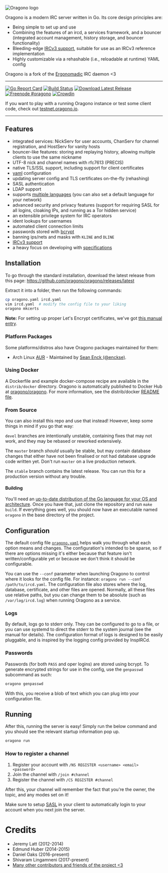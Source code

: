 ![Oragono logo](docs/logo.png)

Oragono is a modern IRC server written in Go. Its core design principles are:

* Being simple to set up and use
* Combining the features of an ircd, a services framework, and a bouncer (integrated account management, history storage, and bouncer functionality)
* Bleeding-edge [IRCv3 support](http://ircv3.net/software/servers.html), suitable for use as an IRCv3 reference implementation
* Highly customizable via a rehashable (i.e., reloadable at runtime) YAML config

Oragono is a fork of the [Ergonomadic](https://github.com/jlatt/ergonomadic) IRC daemon <3

---

[![Go Report Card](https://goreportcard.com/badge/github.com/oragono/oragono)](https://goreportcard.com/report/github.com/oragono/oragono)
[![Build Status](https://travis-ci.com/oragono/oragono.svg?branch=master)](https://travis-ci.com/oragono/oragono)
[![Download Latest Release](https://img.shields.io/badge/downloads-latest%20release-green.svg)](https://github.com/oragono/oragono/releases/latest)
[![Freenode #oragono](https://img.shields.io/badge/Freenode-%23oragono-1e72ff.svg?style=flat)](https://www.irccloud.com/invite?channel=%23oragono&hostname=irc.freenode.net&port=6697&ssl=1)
[![Crowdin](https://d322cqt584bo4o.cloudfront.net/oragono/localized.svg)](https://crowdin.com/project/oragono)

If you want to play with a running Oragono instance or test some client code, check out [testnet.oragono.io](ircs://testnet.oragono.io:6697/#chat).

---


## Features

* integrated services: NickServ for user accounts, ChanServ for channel registration, and HostServ for vanity hosts
* bouncer-like features: storing and replaying history, allowing multiple clients to use the same nickname
* UTF-8 nick and channel names with rfc7613 (PRECIS)
* native TLS/SSL support, including support for client certificates
* [yaml](https://yaml.org/) configuration
* updating server config and TLS certificates on-the-fly (rehashing)
* SASL authentication
* LDAP support
* supports [multiple languages](https://crowdin.com/project/oragono) (you can also set a default language for your network)
* advanced security and privacy features (support for requiring SASL for all logins, cloaking IPs, and running as a Tor hidden service)
* an extensible privilege system for IRC operators
* ident lookups for usernames
* automated client connection limits
* passwords stored with [bcrypt](https://godoc.org/golang.org/x/crypto)
* banning ips/nets and masks with `KLINE` and `DLINE`
* [IRCv3 support](http://ircv3.net/software/servers.html)
* a heavy focus on developing with [specifications](https://oragono.io/specs.html)

## Installation

To go through the standard installation, download the latest release from this page: https://github.com/oragono/oragono/releases/latest

Extract it into a folder, then run the following commands:

```sh
cp oragono.yaml ircd.yaml
vim ircd.yaml  # modify the config file to your liking
oragono mkcerts
```

**Note:** For setting up proper Let's Encrypt certificates, we've got [this manual entry](https://github.com/oragono/oragono/blob/master/docs/MANUAL.md#how-do-i-use-lets-encrypt-certificates).

### Platform Packages

Some platforms/distros also have Oragono packages maintained for them:

* Arch Linux [AUR](https://aur.archlinux.org/packages/oragono/) - Maintained by [Sean Enck (@enckse)](https://github.com/enckse).

### Using Docker

A Dockerfile and example docker-compose recipe are available in the `distrib/docker` directory. Oragono is automatically published
to Docker Hub at [oragono/oragono](https://hub.docker.com/r/oragono/oragono). For more information, see the distrib/docker
[README file](https://github.com/oragono/oragono/blob/master/distrib/docker/README.md).

### From Source

You can also install this repo and use that instead! However, keep some things in mind if you go that way:

`devel` branches are intentionally unstable, containing fixes that may not work, and they may be rebased or reworked extensively.

The `master` branch _should_ usually be stable, but may contain database changes that either have not been finalised or not had database upgrade code written yet. Don't run `master` on a live production network.

The `stable` branch contains the latest release. You can run this for a production version without any trouble.

#### Building

You'll need an [up-to-date distribution of the Go language for your OS and architecture](https://golang.org/dl/). Once you have that, just clone the repository and run `make build`. If everything goes well, you should now have an executable named `oragono` in the base directory of the project.

## Configuration

The default config file [`oragono.yaml`](oragono.yaml) helps walk you through what each option means and changes. The configuration's intended to be sparse, so if there are options missing it's either because that feature isn't written/configurable yet or because we don't think it should be configurable.

You can use the `--conf` parameter when launching Oragono to control where it looks for the config file. For instance: `oragono run --conf /path/to/ircd.yaml`. The configuration file also stores where the log, database, certificate, and other files are opened. Normally, all these files use relative paths, but you can change them to be absolute (such as `/var/log/ircd.log`) when running Oragono as a service.

### Logs

By default, logs go to stderr only. They can be configured to go to a file, or you can use systemd to direct the stderr to the system journal (see the manual for details). The configuration format of logs is designed to be easily pluggable, and is inspired by the logging config provided by InspIRCd.

### Passwords

Passwords (for both `PASS` and oper logins) are stored using bcrypt. To generate encrypted strings for use in the config, use the `genpasswd` subcommand as such:

```sh
oragono genpasswd
```

With this, you receive a blob of text which you can plug into your configuration file.

## Running

After this, running the server is easy! Simply run the below command and you should see the relevant startup information pop up.

```sh
oragono run
```

### How to register a channel

1. Register your account with `/NS REGISTER <username> <email> <password>`
2. Join the channel with `/join #channel`
3. Register the channel with `/CS REGISTER #channel`

After this, your channel will remember the fact that you're the owner, the topic, and any modes set on it!

Make sure to setup [SASL](https://freenode.net/kb/answer/sasl) in your client to automatically login to your account when you next join the server.


# Credits

* Jeremy Latt (2012-2014)
* Edmund Huber (2014-2015)
* Daniel Oaks (2016-present)
* Shivaram Lingamneni (2017-present)
* [Many other contributors and friends of the project <3](https://github.com/oragono/oragono/blob/master/CHANGELOG.md)
